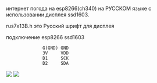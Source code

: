интернет погода на esp8266(ch340) на РУССКОМ языке с использовании дисплея ssd1603.

rus7x13B.h это Русский шрифт для дисплея

подключение esp8266 ssd1603

                  G(GND) GND
                  3V     VDD
                  D1     SCK
                  D2     SDA

![](https://github.com/RaiTeR228/inet_pogoda_ESP8266/blob/main/photo_2024-03-05_16-56-53.jpg)
![](https://github.com/RaiTeR228/inet_pogoda_ESP8266/blob/main/photo_2024-03-05_16-56-45.jpg)
